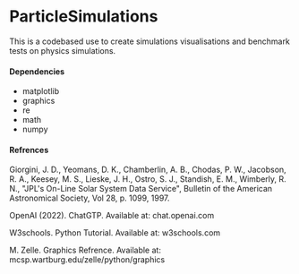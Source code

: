 # ParticleSimulations

This is a codebased use to create simulations visualisations and benchmark tests on physics simulations.

#### Dependencies
- matplotlib
- graphics
- re
- math
- numpy

#### Refrences

Giorgini, J. D., Yeomans, D. K., Chamberlin, A. B., Chodas, P. W., Jacobson, R. A., Keesey, M. S., Lieske, J. H., Ostro, S. J., Standish, E. M., Wimberly, R. N., "JPL's On-Line Solar System Data Service", Bulletin of the American Astronomical Society, Vol 28, p. 1099, 1997.

OpenAI (2022). ChatGTP. Available at: chat.openai.com

W3schools. Python Tutorial. Available at: w3schools.com

M. Zelle. Graphics Refrence. Available at: mcsp.wartburg.edu/zelle/python/graphics
